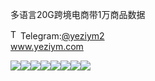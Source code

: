 多语言20G跨境电商带1万商品数据<p dir="auto"><a target="_blank" rel="noopener noreferrer nofollow" href="https://camo.githubusercontent.com/d614d90677fbc2e34c7c62ebc68c82379d87a57c4beaf05af65fec7ba6b72e36/68747470733a2f2f63646e2d69636f6e732d706e672e666c617469636f6e2e636f6d2f3531322f323131312f323131313634362e706e67"><img src="https://camo.githubusercontent.com/d614d90677fbc2e34c7c62ebc68c82379d87a57c4beaf05af65fec7ba6b72e36/68747470733a2f2f63646e2d69636f6e732d706e672e666c617469636f6e2e636f6d2f3531322f323131312f323131313634362e706e67" alt="Telegram Icon" style="width: 16px; max-width: 100%;" data-canonical-src="https://cdn-icons-png.flaticon.com/512/2111/2111646.png"></a>Telegram:<a href="https://t.me/yeziym2" rel="nofollow">@yeziym2</a><br><a href="https://www.yeziym.com/">www.yeziym.com</a></p><img src="https://github.com/yeziym/GcivjiTdgf/blob/main/xqtm7.png"><img src="https://github.com/yeziym/GcivjiTdgf/blob/main/vl3yn.png"><img src="https://github.com/yeziym/GcivjiTdgf/blob/main/G1dnI.png"><img src="https://github.com/yeziym/GcivjiTdgf/blob/main/9PDe8.png"><img src="https://github.com/yeziym/GcivjiTdgf/blob/main/gtTgr.png"><img src="https://github.com/yeziym/GcivjiTdgf/blob/main/zhSyq.png"><img src="https://github.com/yeziym/GcivjiTdgf/blob/main/Sx9Ka.png"><img src="https://github.com/yeziym/GcivjiTdgf/blob/main/UVCad.png">